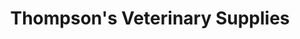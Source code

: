 ---
title: "Thompson's Veterinary Supplies"
url: /phoenix/thompsons-veterinary-supplies/
shop: Tiere
---